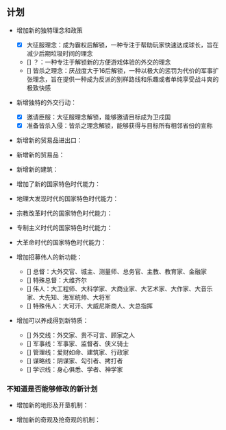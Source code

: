 ## 计划
- 增加新的独特理念和政策
    - [x] 大征服理念：成为霸权后解锁，一种专注于帮助玩家快速达成球长，旨在减少后期垃圾时间的理念
    - [] ？：一种专注于解锁新的方便游戏体验的外交的理念
    - [] 皆杀之理念：厌战度大于16后解锁，一种以极大的惩罚为代价的军事扩张理念，旨在提供一种成为反派的别样路线和乐趣或者单纯享受战斗爽的极致快感
- 新增独特的外交行动：
    - [x] 邀请臣服：大征服理念解锁，能够邀请目标成为卫戍国
    - [x] 准备皆杀入侵：皆杀之理念解锁，能够获得与目标所有相邻省份的宣称
- 新增新的贸易品进出口：

- 新增新的贸易品：

- 新增新的建筑：

- 增加了新的国家特色时代能力：

- 地理大发现时代的国家特色时代能力：

- 宗教改革时代的国家特色时代能力：

- 专制主义时代的国家特色时代能力：

- 大革命时代的国家特色时代能力：

- 增加招募伟人的新功能：
    - [] 总督：大外交官、城主、测量师、总务官、主教、教育家、金融家
    - [] 特殊总督：大维齐尔
    - [] 伟人：大工程师、大科学家、大商业家、大艺术家、大作家、大音乐家、大先知、海军统帅、大将军
    - [] 特殊伟人：大可汗、大威尼斯商人、大总指挥

- 增加可以养成得到新特质：
    - [] 外交线：外交家、贵不可言、顾家之人
    - [] 军事线：军事家、监督者、侠义骑士
    - [] 管理线：爱财如命、建筑家、行政家
    - [] 谋略线：阴谋家、勾引者、拷打者
    - [] 学识线：身心俱悉、学者、神学家

### 不知道是否能够修改的新计划
- 增加新的地形及开垦机制：

- 增加新的奇观及抢奇观的机制：





